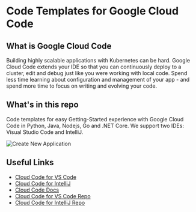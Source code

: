 # Code Templates for Google Cloud Code

## What is Google Cloud Code

Building highly scalable applications with Kubernetes can be hard.
Google Cloud Code extends your IDE so that you can continuously deploy to a cluster, edit and debug just like you were working with local code.
Spend less time learning about configuration and management of your app - and spend more time to focus on writing and evolving your code.

## What's in this repo

Code templates for easy Getting-Started experience with Google Cloud Code in Python, Java, Nodejs, Go and .NET Core.
We support two IDEs: Visual Studio Code and IntelliJ.

![Create New Application](https://cloud.google.com/code/docs/vscode/images/create-new-app.gif)

## Useful Links

- [Cloud Code for VS Code](https://marketplace.visualstudio.com/items?itemName=GoogleCloudTools.cloudcode)
- [Cloud Code for IntelliJ](https://plugins.jetbrains.com/plugin/8079-cloud-code)
- [Cloud Code Docs](https://cloud.google.com/code/docs/)
- [Cloud Code for VS Code Repo](https://github.com/GoogleCloudPlatform/cloud-code-vscode)
- [Cloud Code for IntelliJ Repo](https://github.com/GoogleCloudPlatform/cloud-code-intellij)
